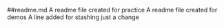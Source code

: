 ##readme.md
A readme file created for practice
A readme file created for demos
A line added for stashing
just a change
